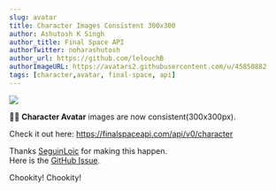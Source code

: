 ```yaml
---
slug: avatar
title: Character Images Consistent 300x300
author: Ashutosh K Singh
author_title: Final Space API
authorTwitter: noharashutosh
author_url: https://github.com/lelouchB
authorImageURL: https://avatars2.githubusercontent.com/u/45850882
tags: [character,avatar, final-space, api]
---
```


![](/img/assets/wallpaper.webp)

🎉🎉 **Character Avatar** images are now consistent(300x300px).

Check it out here:
https://finalspaceapi.com/api/v0/character

Thanks [SeguinLoic](https://github.com/lelouchB/final-space-api/pull/71) for making this happen.  
Here is the [GitHub Issue](https://github.com/lelouchB/final-space-api/issues/3).

Chookity! Chookity!